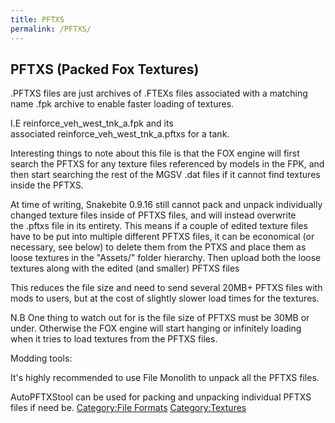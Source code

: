 ```yaml
---
title: PFTXS
permalink: /PFTXS/
---
```


## **PFTXS (Packed Fox Textures)**

.PFTXS files are just archives of .FTEXs files associated with a
matching name .fpk archive to enable faster loading of textures.

I.E reinforce_veh_west_tnk_a.fpk and its
associated reinforce_veh_west_tnk_a.pftxs for a tank.

Interesting things to note about this file is that the FOX engine will
first search the PFTXS for any texture files referenced by models in the
FPK, and then start searching the rest of the MGSV .dat files if it
cannot find textures inside the PFTXS.

At time of writing, Snakebite 0.9.16 still cannot pack and unpack
individually changed texture files inside of PFTXS files, and will
instead overwrite the .pftxs file in its entirety. This means if a
couple of edited texture files have to be put into multiple different
PFTXS files, it can be economical (or necessary, see below) to delete
them from the PTXS and place them as loose textures in the "Assets/"
folder hierarchy. Then upload both the loose textures along with the
edited (and smaller) PFTXS files

This reduces the file size and need to send several 20MB+ PFTXS files
with mods to users, but at the cost of slightly slower load times for
the textures.

N.B One thing to watch out for is the file size of PFTXS must be 30MB or
under. Otherwise the FOX engine will start hanging or infinitely loading
when it tries to load textures from the PFTXS files.

Modding tools:

It's highly recommended to use File Monolith to unpack all the PFTXS
files.

AutoPFTXStool can be used for packing and unpacking individual PFTXS
files if need be. [Category:File
Formats](/Category:File_Formats "wikilink")
[Category:Textures](/Category:Textures "wikilink")